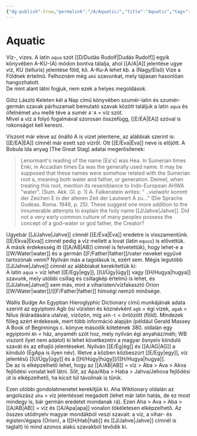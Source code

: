 ```yaml
---
{"dg-publish":true,"permalink":"/A/Aquatic/","title":"Aquatic","tags":["formatted🟢"],"created":"2023-10-19T05:35","updated":"2023-10-19T05:35"}
---
```





# Aquatic

Víz-, vizes. A latin `aqua` szót [[D/Dudás Rudolf\|Dudás Rudolf]] egyik könyvében A-KU-(A) módon bontva tálalja, ahol [[A/A\|A]] jelentése ugye víz, KU (telluris) jelentése föld, kő. A-Ku-A lehet kb. a (Nagy/Első) Vize a Földnek értelmű. Felhoznám még `akó` szavunkat, mely tájiasan hasonlóan hangozhatott.  
De mint alant látni fogjuk, nem ezek a helyes megoldások.  

Götz László Keleten kél a Nap című könyvében szumér-latin és szumér-germán szavak párhuzamait bemutató szavak között találjuk a latin `aqua` és ófelnémet `aha` mellé téve a sumér `A'A` = víz szót.  
Mivel a víz a folyó fogalmával szorosan összefügg, [[E/EA\|EA]] szóval is rokonságot kell keresni.  

Viszont már eleve az önálló A is vizet jelentene, az alábbiak szerint is:  
[[E/EA\|EA]] címnél már esett szó vízről. Ott [[E/Éva\|Éva]] neve is előjött. A Bobula Ida anyag (The Great Stag) adatai megerősítenek:  
> Lenormant's reading of the name \[Ea's\] was Hea. In Sumerian times Enki, in Accadian times Ea was the generally used name. It may be supposed that these names were somehow related with the Sumerian root `A`, meaning both water and father, or generation. Deimel, when treating this root, mention its resemblance to Indo-European AHWA "water". (Sum. Akk. Gl. p. 1) A. Falkenstein writes: " ..vielwehr kommt der Zeichen E in der alteren Zeit der Lautwert A zu..." (Die Sprache Gudeas. Roma. 1949, p. 25). These suggest one more addition to the innumerable attempts to explain the holy name [[J/Jahve\|Jahve]]. Did not a very early common culture of many peoples possess the concept of a god-water or god father, the Creator?  

Ugyebár [[J/Jahve\|Jahve]] címnél [[E/Éva\|Éva]] eredetre is visszamentünk. [[E/Ekva\|Ekva]] címnél pedig a víz mellett a lovat (latin `equus`) is elővettük.  
A másik érdekesség itt ([[A/AB\|AB]] címnél is felvetettük), hogy lehet-e a [[W/Water\|water]] és a germán [[F/Father\|father]]/vater neveket együvé tartozónak venni? Nyilván más a tagolásuk is, ezért sem. Mégis legutóbb [[J/Jahve\|Jahve]] címnél az alábbiakat kerekítettük ki:  
A latin `aqua` = víz lehet [[E/Egy\|egy]], [[U/Ügy\|ügy]] vagy [[H/Hugya\|hugya]] szavunk, mely utóbbi csillag és csillagkép értelmű is lehet, és [[J/Jahve\|Jahve]] sem más, mint a viharisten/vízfakasztó Orion [[W/Water\|water]]/[[F/Father\|father]] hímségi nemző minősége.  

Wallis Budge An Egyptian Hieroglyphic Dictionary című munkájának adata szerint az egyiptomi Agb ősi vízisten és köznévként `agb` = égi vizek, `agab` = Nílus (kiáradására utalva), vízözön, míg `akh-t` = öntözött (föld). Mindezek főleg azért érdekesek, mert több információ alapján (például Gerald Massey A Book of Beginnings c. könyve második kötetének 380. oldalán egy egyiptomi `Ah` = ház, anyaméh szót hoz, mely nyilván égi anyaház/méh; WB viszont ilyet nem adatol) ki lehet következetni a magyar ősnyelv kiinduló szavát és az elhajló jelentéseket. Nyilván [[E/Ég\|ég]] és [[A/AG\|AG]] a kiinduló (ÉgApa is ilyen név). Illetve a közben közbeszúrt [[E/Egy\|egy]], víz jelentésű [[U/Ügy\|ügy]] és a [[H/Húgy\|húgy]]/[[H/Hugya\|hugya]].  
De az is elképzelhető lehet, hogy az [[A/AB\|AB]] = víz > Aba > Ava > Akva fejlődési vonalat kell látni. Sőt, az Apa/Aba > Haba > Jahva/Jehova fejlődési út is elképzelhető, ha kicsit túl távolinak is tűnik.  

Ezen utóbbi gondolatmenetet kerekítjük ki. Aha Wiktionary oldalán az angolszász `aha` = víz jelentéssel megadott (lehet már latin hatás, de ez most mindegy is, bár germán eredetet mondanak rá). Ezen Aha > Ava > Aba > [[A/AB\|AB]] = víz és [[A/Apa\|apa]] vonalon tökéletesen elképzelhető. Az összes utódnyelv magyar mondákból veszi szavait: a víz, a vihar- és égisten/égapa (Orion), a ([[H/Hab\|hab]] és [[J/Jahve\|Jahve]] címnél is taglalt) ló mind azonos alakú szavakból tevődik ki.  